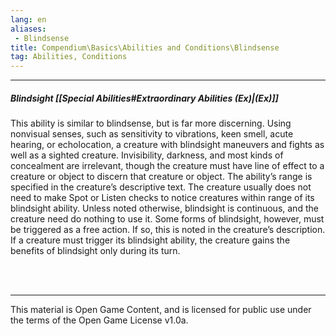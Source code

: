 ```yaml
---
lang: en
aliases:
 - Blindsense
title: Compendium\Basics\Abilities and Conditions\Blindsense
tag: Abilities, Conditions
---
```


---
##### Blindsight [[Special Abilities#Extraordinary Abilities (Ex)|(Ex)]]

This ability is similar to blindsense, but is far more discerning. Using nonvisual senses, such as sensitivity to vibrations, keen smell, acute hearing, or echolocation, a creature with blindsight maneuvers and fights as well as a sighted creature. Invisibility, darkness, and most kinds of concealment are irrelevant, though the creature must have line of effect to a creature or object to discern that creature or object. The ability’s range is specified in the creature’s descriptive text. The creature usually does not need to make Spot or Listen checks to notice creatures within range of its blindsight ability. Unless noted otherwise, blindsight is continuous, and the creature need do nothing to use it. Some forms of blindsight, however, must be triggered as a free action. If so, this is noted in the creature’s description. If a creature must trigger its blindsight ability, the creature gains the benefits of blindsight only during its turn.  


<br><br>

---

This material is Open Game Content, and is licensed for public use under the terms of the Open Game License v1.0a.
